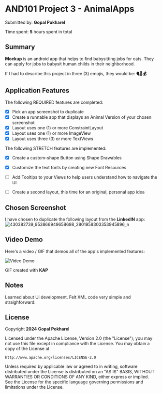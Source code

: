 # AND101 Project 3 - AnimalApps

Submitted by: **Gopal Pokharel**

Time spent: **5** hours spent in total

## Summary

**Mockup** is an android app that helps to find babysitting jobs for cats. They can apply for jobs to babysit human childs in their neighborhood.

If I had to describe this project in three (3) emojis, they would be: **🐈👶💰**

## Application Features

The following REQUIRED features are completed:

- [X] Pick an app screenshot to duplicate
- [X] Create a runnable app that displays an Animal Version of your chosen screenshot
- [X] Layout uses one (1) or more ConstraintLayout
- [X] Layout uses one (1) or more ImageView
- [X] Layout uses three (3) or more TextViews

The following STRETCH features are implemented:

- [X] Create a custom-shape Button using Shape Drawables
- [X] Customize the text fonts by creating new Font Resources
- [ ] Add Tooltips to your Views to help users understand how to navigate the UI
- [ ] Create a second layout, this time for an original, personal app idea


## Chosen Screenshot

I have chosen to duplicate the following layout from the **LinkedIN** app:
![430382739_953866949658698_2801958303353945896_n](https://github.com/Sumpy1/Mockup/assets/130939290/125b6473-387a-4383-9190-e71171141357)


## Video Demo

Here's a video / GIF that demos all of the app's implemented features:

<img src='https://imgur.com/a/P53HoMh.gif' title='Video Demo' width='' alt='Video Demo' />

GIF created with **KAP**

## Notes

Learned about Ui development. Felt XML code very simple and straighforward.

## License

Copyright **2024** **Gopal Pokharel**

Licensed under the Apache License, Version 2.0 (the "License");
you may not use this file except in compliance with the License.
You may obtain a copy of the License at

    http://www.apache.org/licenses/LICENSE-2.0

Unless required by applicable law or agreed to in writing, software
distributed under the License is distributed on an "AS IS" BASIS,
WITHOUT WARRANTIES OR CONDITIONS OF ANY KIND, either express or implied.
See the License for the specific language governing permissions and
limitations under the License.
